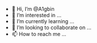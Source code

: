 - 👋 Hi, I’m @A1gbin
- 👀 I’m interested in ...
- 🌱 I’m currently learning ...
- 💞️ I’m looking to collaborate on ...
- 📫 How to reach me ...

<!---
A1gbin/A1gbin is a ✨ special ✨ repository because its `README.md` (this file) appears on your GitHub profile.
You can click the Preview link to take a look at your changes.
--->
